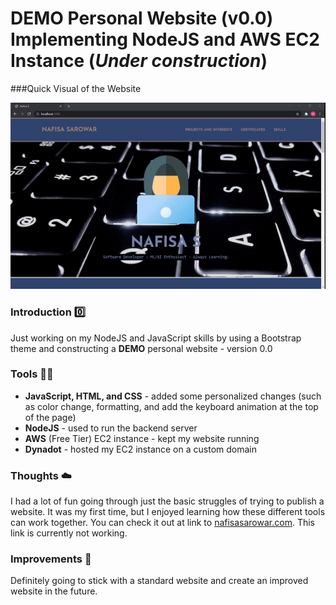 # DEMO Personal Website (v0.0) Implementing NodeJS and AWS EC2 Instance (***Under construction***)

###Quick Visual of the Website

![alt text](public\assets\img\demo\website_demo.gif)

### Introduction :zero:
Just working on my NodeJS and JavaScript skills by using a Bootstrap theme and constructing a **DEMO** personal website - version 0.0

### Tools :triangular_ruler::hammer:
* **JavaScript, HTML, and CSS** - added some personalized changes (such as color change, formatting, and add the keyboard animation at the top of the page)
* **NodeJS** - used to run the backend server
* **AWS** (Free Tier) EC2 instance - kept my website running
* **Dynadot** - hosted my EC2 instance on a custom domain

### Thoughts :cloud:
I had a lot of fun going through just the basic struggles of trying to publish a website. It was my first time, but I enjoyed learning how these different tools can work together. You can check it out at link to [nafisasarowar.com](http://nafisasarowar.com/). This link is currently not working.

### Improvements :bookmark_tabs:
Definitely going to stick with a standard website and create an improved website in the future.

